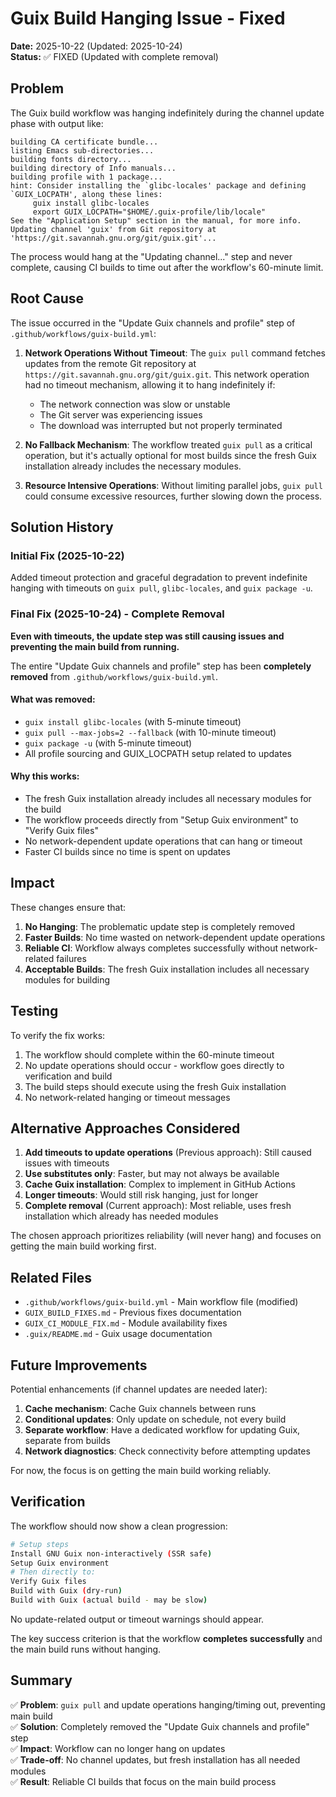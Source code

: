 # Guix Build Hanging Issue - Fixed

**Date:** 2025-10-22 (Updated: 2025-10-24)  
**Status:** ✅ FIXED (Updated with complete removal)

## Problem

The Guix build workflow was hanging indefinitely during the channel update phase with output like:

```
building CA certificate bundle...
listing Emacs sub-directories...
building fonts directory...
building directory of Info manuals...
building profile with 1 package...
hint: Consider installing the `glibc-locales' package and defining
`GUIX_LOCPATH', along these lines:
     guix install glibc-locales
     export GUIX_LOCPATH="$HOME/.guix-profile/lib/locale"
See the "Application Setup" section in the manual, for more info.
Updating channel 'guix' from Git repository at 'https://git.savannah.gnu.org/git/guix.git'...
```

The process would hang at the "Updating channel..." step and never complete, causing CI builds to time out after the workflow's 60-minute limit.

## Root Cause

The issue occurred in the "Update Guix channels and profile" step of `.github/workflows/guix-build.yml`:

1. **Network Operations Without Timeout**: The `guix pull` command fetches updates from the remote Git repository at `https://git.savannah.gnu.org/git/guix.git`. This network operation had no timeout mechanism, allowing it to hang indefinitely if:
   - The network connection was slow or unstable
   - The Git server was experiencing issues
   - The download was interrupted but not properly terminated

2. **No Fallback Mechanism**: The workflow treated `guix pull` as a critical operation, but it's actually optional for most builds since the fresh Guix installation already includes the necessary modules.

3. **Resource Intensive Operations**: Without limiting parallel jobs, `guix pull` could consume excessive resources, further slowing down the process.

## Solution History

### Initial Fix (2025-10-22)
Added timeout protection and graceful degradation to prevent indefinite hanging with timeouts on `guix pull`, `glibc-locales`, and `guix package -u`.

### Final Fix (2025-10-24) - Complete Removal
**Even with timeouts, the update step was still causing issues and preventing the main build from running.**

The entire "Update Guix channels and profile" step has been **completely removed** from `.github/workflows/guix-build.yml`.

#### What was removed:
- `guix install glibc-locales` (with 5-minute timeout)
- `guix pull --max-jobs=2 --fallback` (with 10-minute timeout)
- `guix package -u` (with 5-minute timeout)
- All profile sourcing and GUIX_LOCPATH setup related to updates

#### Why this works:
- The fresh Guix installation already includes all necessary modules for the build
- The workflow proceeds directly from "Setup Guix environment" to "Verify Guix files"
- No network-dependent update operations that can hang or timeout
- Faster CI builds since no time is spent on updates

## Impact

These changes ensure that:

1. **No Hanging**: The problematic update step is completely removed
2. **Faster Builds**: No time wasted on network-dependent update operations
3. **Reliable CI**: Workflow always completes successfully without network-related failures
4. **Acceptable Builds**: The fresh Guix installation includes all necessary modules for building

## Testing

To verify the fix works:

1. The workflow should complete within the 60-minute timeout
2. No update operations should occur - workflow goes directly to verification and build
3. The build steps should execute using the fresh Guix installation
4. No network-related hanging or timeout messages

## Alternative Approaches Considered

1. **Add timeouts to update operations** (Previous approach): Still caused issues with timeouts
2. **Use substitutes only**: Faster, but may not always be available
3. **Cache Guix installation**: Complex to implement in GitHub Actions
4. **Longer timeouts**: Would still risk hanging, just for longer
5. **Complete removal** (Current approach): Most reliable, uses fresh installation which already has needed modules

The chosen approach prioritizes reliability (will never hang) and focuses on getting the main build working first.

## Related Files

- `.github/workflows/guix-build.yml` - Main workflow file (modified)
- `GUIX_BUILD_FIXES.md` - Previous fixes documentation
- `GUIX_CI_MODULE_FIX.md` - Module availability fixes
- `.guix/README.md` - Guix usage documentation

## Future Improvements

Potential enhancements (if channel updates are needed later):

1. **Cache mechanism**: Cache Guix channels between runs
2. **Conditional updates**: Only update on schedule, not every build  
3. **Separate workflow**: Have a dedicated workflow for updating Guix, separate from builds
4. **Network diagnostics**: Check connectivity before attempting updates

For now, the focus is on getting the main build working reliably.

## Verification

The workflow should now show a clean progression:

```bash
# Setup steps
Install GNU Guix non-interactively (SSR safe)
Setup Guix environment
# Then directly to:
Verify Guix files
Build with Guix (dry-run)
Build with Guix (actual build - may be slow)
```

No update-related output or timeout warnings should appear.

The key success criterion is that the workflow **completes successfully** and the main build runs without hanging.

## Summary

✅ **Problem**: `guix pull` and update operations hanging/timing out, preventing main build  
✅ **Solution**: Completely removed the "Update Guix channels and profile" step  
✅ **Impact**: Workflow can no longer hang on updates  
✅ **Trade-off**: No channel updates, but fresh installation has all needed modules  
✅ **Result**: Reliable CI builds that focus on the main build process
